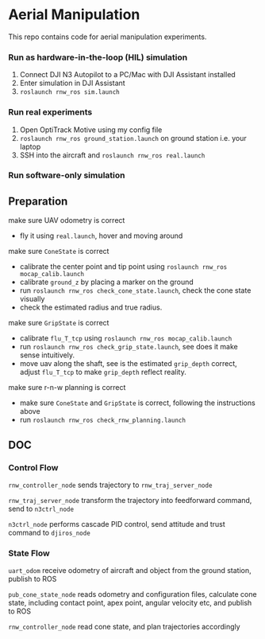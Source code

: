 # Aerial Manipulation

This repo contains code for aerial manipulation experiments.



### Run as hardware-in-the-loop (HIL) simulation

1. Connect DJI N3 Autopilot to a PC/Mac with DJI Assistant installed
2. Enter simulation in DJI Assistant
3. `roslaunch rnw_ros sim.launch`



### Run real experiments

1. Open OptiTrack Motive using my config file 
2. `roslaunch rnw_ros ground_station.launch` on ground station i.e. your laptop
3. SSH into the aircraft and `roslaunch rnw_ros real.launch`



### Run software-only simulation



## Preparation



make sure UAV odometry is correct

- fly it using `real.launch`, hover and moving around



make sure `ConeState` is correct

- calibrate the center point and tip point using `roslaunch rnw_ros mocap_calib.launch`
- calibrate `ground_z` by placing a marker on the ground
- run `roslaunch rnw_ros check_cone_state.launch`, check the cone state visually
- check the estimated radius and true radius.



make sure `GripState` is correct

- calibrate `flu_T_tcp` using `roslaunch rnw_ros mocap_calib.launch`
- run `roslaunch rnw_ros check_grip_state.launch`, see does it make sense intuitively.
- move uav along the shaft, see is the estimated `grip_depth` correct, adjust `flu_T_tcp` to make `grip_depth` reflect reality.



make sure r-n-w planning is correct

- make sure `ConeState` and `GripState` is correct, following the instructions above
- run `roslaunch rnw_ros check_rnw_planning.launch` 



## DOC



### Control Flow

`rnw_controller_node` sends trajectory to  `rnw_traj_server_node`

`rnw_traj_server_node` transform the trajectory into feedforward command, send to `n3ctrl_node`

`n3ctrl_node` performs cascade PID control, send attitude and trust command to `djiros_node`



### State Flow

`uart_odom` receive odometry of aircraft and object from the ground station, publish to ROS

`pub_cone_state_node` reads odometry and configuration files, calculate cone state, including contact point, apex point, angular velocity etc, and publish to ROS

`rnw_controller_node` read cone state, and plan trajectories accordingly



